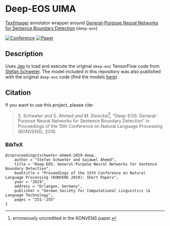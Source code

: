 # Deep-EOS UIMA

[TextImager](https://github.com/texttechnologylab/textimager-uima) annotator wrapper around [General-Purpose Neural Networks for Sentence Boundary Detection](https://github.com/dbmdz/deep-eos) (`deep-eos`)

[![Conference](http://img.shields.io/badge/conference-KONVENS_2019-4b44ce.svg)](https://konvens.org/proceedings/2019/)
[![Paper](http://img.shields.io/badge/paper-KONVENS_Proceedings-B31B1B.svg)](https://konvens.org/proceedings/2019/papers/KONVENS2019_paper_41.pdf)

## Description

Uses [Jep](https://github.com/ninia/jep) to load and execute the original `deep-eos` TensorFlow code from [Stefan Schweter](https://github.com/stefan-it).
The model included in this repository was also published with the original `deep-eos` code (find the models [here](https://github.com/dbmdz/deep-eos#development-set)).

## Citation

If you want to use this project, please cite:

> S. Schweter and S. Ahmed _and M. Stoeckel_[^1], "Deep-EOS: General-Purpose Neural Networks for Sentence Boundary Detection” in Proceedings of the 15th Conference on Natural Language Processing (KONVENS), 2019.

### BibTeX

```
@inproceedings{schweter-ahmed-2019-deep,
    author = "Stefan Schweter and Sajawel Ahmed",
    title = "Deep-EOS: General-Purpose Neural Networks for Sentence Boundary Detection",
    booktitle = "Proceedings of the 15th Conference on Natural Language Processing (KONVENS 2019): Short Papers",
    year = "2019",
    address = "Erlangen, Germany",
    publisher = "German Society for Computational Linguistics \& Language Technology",
    pages = "251--255"
}
```

[^1]: erroneously uncredited in the KONVENS paper.
